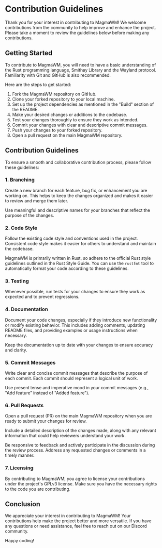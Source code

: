 # Contribution Guidelines

Thank you for your interest in contributing to MagmaWM! We welcome contributions from the community to help improve and enhance the project. Please take a moment to review the guidelines below before making any contributions.

## Getting Started

To contribute to MagmaWM, you will need to have a basic understanding of the Rust programming language, Smithay Library and the Wayland protocol. Familiarity with Git and GitHub is also recommended.

Here are the steps to get started:

1. Fork the MagmaWM repository on GitHub.
2. Clone your forked repository to your local machine.
3. Set up the project dependencies as mentioned in the "Build" section of the README.
4. Make your desired changes or additions to the codebase.
5. Test your changes thoroughly to ensure they work as intended.
6. Commit your changes with clear and descriptive commit messages.
7. Push your changes to your forked repository.
8. Open a pull request on the main MagmaWM repository.

## Contribution Guidelines

To ensure a smooth and collaborative contribution process, please follow these guidelines:

### 1. Branching

Create a new branch for each feature, bug fix, or enhancement you are working on. This helps to keep the changes organized and makes it easier to review and merge them later.

Use meaningful and descriptive names for your branches that reflect the purpose of the changes.

### 2. Code Style

Follow the existing code style and conventions used in the project. Consistent code style makes it easier for others to understand and maintain the codebase.

MagmaWM is primarily written in Rust, so adhere to the official Rust style guidelines outlined in the Rust Style Guide. You can use the `rustfmt` tool to automatically format your code according to these guidelines.

### 3. Testing

Whenever possible, run tests for your changes to ensure they work as expected and to prevent regressions.

### 4. Documentation

Document your code changes, especially if they introduce new functionality or modify existing behavior. This includes adding comments, updating README files, and providing examples or usage instructions when necessary.

Keep the documentation up to date with your changes to ensure accuracy and clarity.

### 5. Commit Messages

Write clear and concise commit messages that describe the purpose of each commit. Each commit should represent a logical unit of work.

Use present tense and imperative mood in your commit messages (e.g., "Add feature" instead of "Added feature").

### 6. Pull Requests

Open a pull request (PR) on the main MagmaWM repository when you are ready to submit your changes for review.

Include a detailed description of the changes made, along with any relevant information that could help reviewers understand your work.

Be responsive to feedback and actively participate in the discussion during the review process. Address any requested changes or comments in a timely manner.

### 7. Licensing

By contributing to MagmaWM, you agree to license your contributions under the project's GPLv3 license. Make sure you have the necessary rights to the code you are contributing.

## Conclusion

We appreciate your interest in contributing to MagmaWM! Your contributions help make the project better and more versatile. If you have any questions or need assistance, feel free to reach out on our Discord community.

Happy coding!
